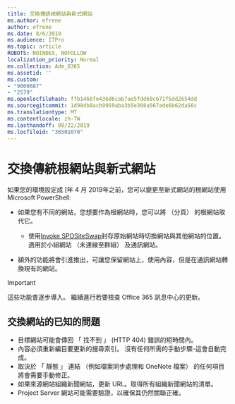 ```yaml
---
title: 交換傳統根網站與新式網站
ms.author: efrene
author: efrene
ms.date: 8/6/2019
ms.audience: ITPro
ms.topic: article
ROBOTS: NOINDEX, NOFOLLOW
localization_priority: Normal
ms.collection: Adm_O365
ms.assetid: ''
ms.custom:
- "9000687"
- "2579"
ms.openlocfilehash: ffb1466fe436d6cab7ae5fdd60c671f5dd2654dd
ms.sourcegitcommit: 1d98db8acb9959aba3b5e308a567ade6b62da56c
ms.translationtype: MT
ms.contentlocale: zh-TW
ms.lasthandoff: 08/22/2019
ms.locfileid: "36501070"
---
```

# <a name="swap-your-classic-root-site-with-a-modern-site"></a>交換傳統根網站與新式網站

如果您的環境設定成 [年 4 月 2019年之前，您可以變更至新式網站的根網站使用 Microsoft PowerShell:

- 如果您有不同的網站，您想要作為根網站時，您可以將 （分頁） 的根網站取代它。 
    - 使用[Invoke SPOSiteSwap](https://docs.microsoft.com/powershell/module/sharepoint-online/invoke-spositeswap?view=sharepoint-ps)封存原始網站時切換網站與其他網站的位置。 適用於小組網站 （未連線至群組） 及通訊網站。 

- 額外的功能將會引進推出，可讓您保留網站上，使用內容，但是在通訊網站轉換現有的網站。 
>[!Important]
>這些功能會逐步導入。 繼續進行若要檢查 Office 365 訊息中心的更新。 

## <a name="known-issues-with-swapping-sites"></a>交換網站的已知的問題

- 目標網站可能會傳回 「 找不到 」 (HTTP 404) 錯誤的短時間內。
- 內容必須重新編目要更新的搜尋索引。 沒有任何所需的手動步驟-這會自動完成。
- 取決於 「 靜態 」 連結 （例如檔案同步處理和 OneNote 檔案） 的任何項目將會需要手動修正。
- 如果來源網站組織新聞網站，更新 URL。取得所有組織新聞網站的清單。
- Project Server 網站可能需要驗證，以確保其仍然關聯正確。





